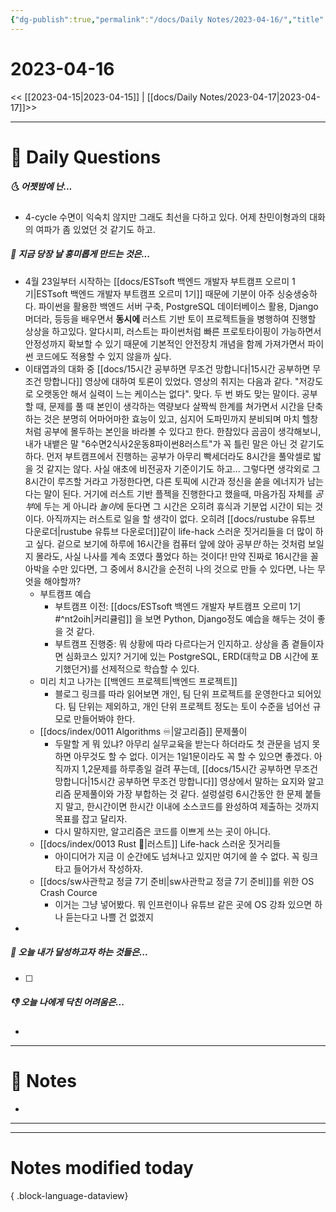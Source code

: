 ```yaml
---
{"dg-publish":true,"permalink":"/docs/Daily Notes/2023-04-16/","title":"2023-04-16","tags":[" DailyNote "]}
---
```



# 2023-04-16

<< [[2023-04-15\|2023-04-15]] | [[docs/Daily Notes/2023-04-17\|2023-04-17]]>>

---

# 📅 Daily Questions

##### 🌜 어젯밤에 난...

- 4-cycle 수면이 익숙치 않지만 그래도 최선을 다하고 있다. 어제 찬민이형과의 대화의 여파가 좀 있었던 것 같기도 하고.

##### 🙌 지금 당장 날 흥미롭게 만드는 것은...

- 4월 23일부터 시작하는 [[docs/ESTsoft 백엔드 개발자 부트캠프 오르미 1기\|ESTsoft 백엔드 개발자 부트캠프 오르미 1기]] 때문에 기분이 아주 싱숭생숭하다. 파이썬을 활용한 백엔드 서버 구축, PostgreSQL 데이터베이스 활용, Django 머더라, 등등을 배우면서 **동시에** 러스트 기반 토이 프로젝트들을 병행하여 진행할 상상을 하고있다. 알다시피, 러스트는 파이썬처럼 빠른 프로토타이핑이 가능하면서 안정성까지 확보할 수 있기 때문에 기본적인 안전장치 개념을 함께 가져가면서 파이썬 코드에도 적용할 수 있지 않을까 싶다. 
- 이태엽과의 대화 중 [[docs/15시간 공부하면 무조건 망합니다\|15시간 공부하면 무조건 망합니다]] 영상에 대하여 토론이 있었다. 영상의 취지는 다음과 같다. "저강도로 오랫동안 해서 실력이 느는 케이스는 없다". 맞다. 두 번 봐도 맞는 말이다. 공부할 때, 문제를 풀 때 본인이 생각하는 역량보다 살짝씩 한계를 쳐가면서 시간을 단축하는 것은 분명히 어마어마한 효능이 있고, 심지어 도파민까지 분비되며 마치 헬창처럼 공부에 몰두하는 본인을 바라볼 수 있다고 한다. 한참있다 곰곰이 생각해보니, 내가 내뱉은 말 "6수면2식사2운동8파이썬8러스트"가 꼭 틀린 말은 아닌 것 같기도 하다. 먼저 부트캠프에서 진행하는 공부가 아무리 빡세더라도 8시간을 풀악셀로 밟을 것 같지는 않다. 사실 애초에 비전공자 기준이기도 하고... 그렇다면 생각외로 그 8시간이 루즈할 거라고 가정한다면, 다른 토픽에 시간과 정신을 쏟을 에너지가 남는다는 말이 된다. 거기에 러스트 기반 플젝을 진행한다고 했을때, 마음가짐 자체를 *공부*에 두는 게 아니라 *놀이*에 둔다면 그 시간은 오히려 휴식과 기분업 시간이 되는 것이다. 아직까지는 러스트로 일을 할 생각이 없다. 오히려 [[docs/rustube 유튜브 다운로더\|rustube 유튜브 다운로더]]같이 life-hack 스러운 짓거리들을 더 많이 하고 싶다. 겉으로 보기에 하루에 16시간을 컴퓨터 앞에 앉아 공부*만* 하는 것처럼 보일지 몰라도, 사실 나사를 계속 조였다 풀었다 하는 것이다! 만약 진짜로 16시간을 꼴아박을 수만 있다면, 그 중에서 8시간을 순전히 나의 것으로 만들 수 있다면, 나는 무엇을 해야할까?
	- 부트캠프 예습 
		- 부트캠프 이전: [[docs/ESTsoft 백엔드 개발자 부트캠프 오르미 1기#^nt2oih\|커리큘럼]] 을 보면 Python, Django정도 예습을 해두는 것이 좋을 것 같다.
		- 부트캠프 진행중: 뭐 상황에 따라 다르다는거 인지하고. 상상을 좀 곁들이자면 심화코스 있지? 거기에 있는 PostgreSQL, ERD(대학교 DB 시간에 포기했던거)를 선제적으로 학습할 수 있다.
	- 미리 치고 나가는 [[백엔드 프로젝트\|백엔드 프로젝트]]
		- 블로그 링크를 따라 읽어보면 개인, 팀 단위 프로젝트를 운영한다고 되어있다. 팀 단위는 제외하고, 개인 단위 프로젝트 정도는 토이 수준을 넘어선 규모로 만들어봐야 한다.
	- [[docs/index/0011 Algorithms ♾️\|알고리즘]] 문제풀이
		- 두말할 게 뭐 있냐? 아무리 실무교육을 받는다 하더라도 첫 관문을 넘지 못하면 아무것도 할 수 없다. 이거는 1일1문이라도 꼭 할 수 있으면 좋겠다. 아직까지 1,2문제를 하루종일 걸려 푸는데, [[docs/15시간 공부하면 무조건 망합니다\|15시간 공부하면 무조건 망합니다]] 영상에서 말하는 요지와 알고리즘 문제풀이와 가장 부합하는 것 같다. 설렁설렁 6시간동안 한 문제 붙들지 말고, 한시간이면 한시간 이내에 소스코드를 완성하여 제출하는 것까지 목표를 잡고 달리자. 
		- 다시 말하지만, 알고리즘은 코드를 이쁘게 쓰는 곳이 아니다.
	- [[docs/index/0013 Rust 🦀\|러스트]] Life-hack 스러운 짓거리들
		- 아이디어가 지금 이 순간에도 넘쳐나고 있지만 여기에 쓸 수 없다. 꼭 링크 타고 들어가서 작성하자.
	- [[docs/sw사관학교 정글 7기 준비\|sw사관학교 정글 7기 준비]]를 위한 OS Crash Cource
		- 이거는 그냥 넣어봤다. 뭐 인프런이나 유튜브 같은 곳에 OS 강좌 있으면 하나 듣는다고 나쁠 건 없겠지
- 

##### 🚀 오늘 내가 달성하고자 하는 것들은...

- [ ] 

##### 👎 오늘 나에게 닥친 어려움은...

- 

---

# 📝 Notes

- 

___



---

# Notes modified today


{ .block-language-dataview}
